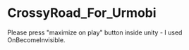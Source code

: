 # CrossyRoad_For_Urmobi
Please press "maximize on play" button inside unity - I used OnBecomeInvisible.
